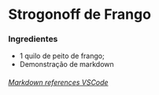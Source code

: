 # Strogonoff de Frango

### Ingredientes

- 1 quilo de peito de frango;
- Demonstração de markdown

###### [Markdown references VSCode](https://www.markdownguide.org/tools/vscode/)
